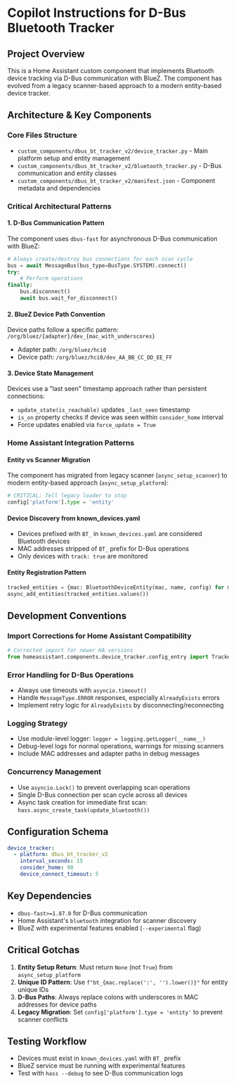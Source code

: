 # Copilot Instructions for D-Bus Bluetooth Tracker

## Project Overview
This is a Home Assistant custom component that implements Bluetooth device tracking via D-Bus communication with BlueZ. The component has evolved from a legacy scanner-based approach to a modern entity-based device tracker.

## Architecture & Key Components

### Core Files Structure
- `custom_components/dbus_bt_tracker_v2/device_tracker.py` - Main platform setup and entity management
- `custom_components/dbus_bt_tracker_v2/bluetooth_tracker.py` - D-Bus communication and entity classes
- `custom_components/dbus_bt_tracker_v2/manifest.json` - Component metadata and dependencies

### Critical Architectural Patterns

#### 1. D-Bus Communication Pattern
The component uses `dbus-fast` for asynchronous D-Bus communication with BlueZ:
```python
# Always create/destroy bus connections for each scan cycle
bus = await MessageBus(bus_type=BusType.SYSTEM).connect()
try:
    # Perform operations
finally:
    bus.disconnect()
    await bus.wait_for_disconnect()
```

#### 2. BlueZ Device Path Convention
Device paths follow a specific pattern: `/org/bluez/{adapter}/dev_{mac_with_underscores}`
- Adapter path: `/org/bluez/hci0` 
- Device path: `/org/bluez/hci0/dev_AA_BB_CC_DD_EE_FF`

#### 3. Device State Management
Devices use a "last seen" timestamp approach rather than persistent connections:
- `update_state(is_reachable)` updates `_last_seen` timestamp
- `is_on` property checks if device was seen within `consider_home` interval
- Force updates enabled via `force_update = True`

### Home Assistant Integration Patterns

#### Entity vs Scanner Migration
The component has migrated from legacy scanner (`async_setup_scanner`) to modern entity-based approach (`async_setup_platform`):
```python
# CRITICAL: Tell legacy loader to stop
config['platform'].type = 'entity'
```

#### Device Discovery from known_devices.yaml
- Devices prefixed with `BT_` in `known_devices.yaml` are considered Bluetooth devices
- MAC addresses stripped of `BT_` prefix for D-Bus operations
- Only devices with `track: true` are monitored

#### Entity Registration Pattern
```python
tracked_entities = {mac: BluetoothDeviceEntity(mac, name, config) for mac, name in devices_to_track.items()}
async_add_entities(tracked_entities.values())
```

## Development Conventions

### Import Corrections for Home Assistant Compatibility
```python
# Corrected import for newer HA versions
from homeassistant.components.device_tracker.config_entry import TrackerEntity as DeviceTrackerEntity
```

### Error Handling for D-Bus Operations
- Always use timeouts with `asyncio.timeout()`
- Handle `MessageType.ERROR` responses, especially `AlreadyExists` errors
- Implement retry logic for `AlreadyExists` by disconnecting/reconnecting

### Logging Strategy
- Use module-level logger: `logger = logging.getLogger(__name__)`
- Debug-level logs for normal operations, warnings for missing scanners
- Include MAC addresses and adapter paths in debug messages

### Concurrency Management
- Use `asyncio.Lock()` to prevent overlapping scan operations
- Single D-Bus connection per scan cycle across all devices
- Async task creation for immediate first scan: `hass.async_create_task(update_bluetooth())`

## Configuration Schema
```yaml
device_tracker:
  - platform: dbus_bt_tracker_v2
    interval_seconds: 15
    consider_home: 90
    device_connect_timeout: 5
```

## Key Dependencies
- `dbus-fast>=1.87.0` for D-Bus communication
- Home Assistant's `bluetooth` integration for scanner discovery
- BlueZ with experimental features enabled (`--experimental` flag)

## Critical Gotchas
1. **Entity Setup Return**: Must return `None` (not `True`) from `async_setup_platform`
2. **Unique ID Pattern**: Use `f"bt_{mac.replace(':', '').lower()}"` for entity unique IDs
3. **D-Bus Paths**: Always replace colons with underscores in MAC addresses for device paths
4. **Legacy Migration**: Set `config['platform'].type = 'entity'` to prevent scanner conflicts

## Testing Workflow
- Devices must exist in `known_devices.yaml` with `BT_` prefix
- BlueZ service must be running with experimental features
- Test with `hass --debug` to see D-Bus communication logs